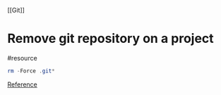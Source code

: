 [[Git]]

# Remove git repository on a project
#resource 
```powershell
rm -Force .git*
```
[Reference](https://www.scaler.com/topics/git/remove-git-from-project/)
